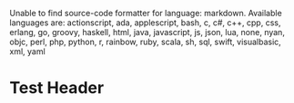 Unable to find source-code formatter for language: markdown. Available languages are: actionscript, ada, applescript, bash, c, c#, c++, cpp, css, erlang, go, groovy, haskell, html, java, javascript, js, json, lua, none, nyan, objc, perl, php, python, r, rainbow, ruby, scala, sh, sql, swift, visualbasic, xml, yaml
# Test Header  
